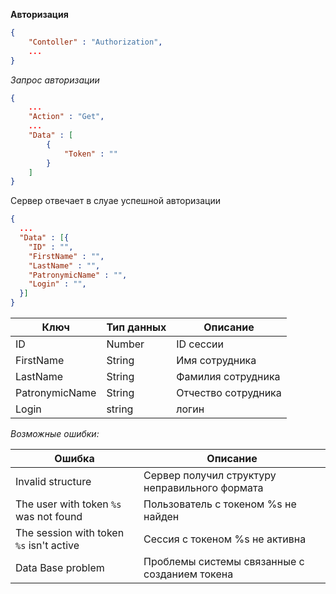 **Авторизация**

```json
{
    "Contoller" : "Authorization",
    ...
}
```

*Запрос авторизации*

```json
{
    ...
    "Action" : "Get",
    ...
    "Data" : [
        {
            "Token" : ""
        }
    ]
}
```

Сервер отвечает в слуае успешной авторизации

```json
{
  ...
  "Data" : [{
    "ID" : "",
    "FirstName" : "",
    "LastName" : "",
    "PatronymicName" : "",
    "Login" : "",
  }]
}
```

| Ключ           | Тип данных | Описание                        |
|----------------|------------|---------------------------------|
| ID             | Number     | ID сессии                       |
| FirstName      | String     | Имя сотрудника                  |
| LastName       | String     | Фамилия сотрудника              |
| PatronymicName | String     | Отчество сотрудника             |
| Login          | string     | логин                           |

*Возможные ошибки:*

| Ошибка                                   | Описание                                       |
|------------------------------------------|------------------------------------------------|
| Invalid structure                        | Сервер получил структуру неправильного формата |
| The user with token `%s` was not found   | Пользователь с токеном %s не найден            |
| The session with token `%s` isn't active | Сессия с токеном %s не активна                 |
| Data Base problem                        | Проблемы системы связанные с созданием токена  |